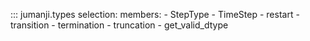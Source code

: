 ::: jumanji.types
    selection:
      members:
        - StepType
        - TimeStep
        - restart
        - transition
        - termination
        - truncation
        - get_valid_dtype
